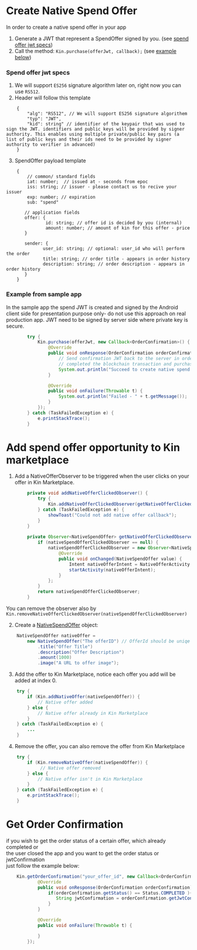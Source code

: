 # Create Native Spend Offer
In order to create a native spend offer in your app
1. Generate a JWT that represent a SpendOffer signed by you. (see [spend offer jwt specs](#spend-offer-jwt-specs))
2. Call the method: `Kin.purchase(offerJwt, callback);` (see [example below](#example-from-sample-app))

### Spend offer jwt specs
1. We will support `ES256` signature algorithm later on, right now you can use `RS512`.
2. Header will follow this template
```aidl
    {
        "alg": "RS512", // We will support ES256 signature algorithem 
        "typ": "JWT",
        "kid": string" // identifier of the keypair that was used to sign the JWT. identifiers and public keys will be provided by signer authority. This enables using multiple private/public key pairs (a list of public keys and their ids need to be provided by signer authority to verifier in advanced)
    }
```
3. SpendOffer payload template
```aidl
    {
        // common/ standard fields
        iat: number;  // issued at - seconds from epoc
        iss: string; // issuer - please contact us to recive your issuer
        exp: number; // expiration
        sub: "spend"
        
       // application fields
       offer: {
               id: string; // offer id is decided by you (internal)
               amount: number; // amount of kin for this offer - price
       }
        
       sender: {
              user_id: string; // optional: user_id who will perform the order
              title: string; // order title - appears in order history
              description: string; // order description - appears in order history
       }
    }
```
### Example from sample app
In the sample app the spend JWT is created and signed by the Android client side for presentation purpose only- do not use this approach on real production app.
JWT need to be signed by server side where private key is secure.
```java    
        try {
            Kin.purchase(offerJwt, new Callback<OrderConfirmation>() {
                @Override
                public void onResponse(OrderConfirmation orderConfirmation) {
                    // Send confirmation JWT back to the server in order prove that the user
                    // completed the blockchain transaction and purchase can be unlocked for this user.
                    System.out.println("Succeed to create native spend.\n jwtConfirmation: " + orderConfirmation.getJwtConfirmation());
                }

                @Override
                public void onFailure(Throwable t) {
                    System.out.println("Failed - " + t.getMessage());
                }
            });
        } catch (TaskFailedException e) {
            e.printStackTrace();
        }
```

# Add spend offer opportunity to Kin marketplace
1. Add a NativeOfferObserver to be triggered when the user clicks on your offer in Kin Marketplace.
```java
        private void addNativeOfferClickedObserver() {
            try {
                Kin.addNativeOfferClickedObserver(getNativeOfferClickedObserver());
            } catch (TaskFailedException e) {
                showToast("Could not add native offer callback");
            }
        }
    
        private Observer<NativeSpendOffer> getNativeOfferClickedObserver() {
            if (nativeSpendOfferClickedObserver == null) {
                nativeSpendOfferClickedObserver = new Observer<NativeSpendOffer>() {
                    @Override
                    public void onChanged(NativeSpendOffer value) {
                        Intent nativeOfferIntent = NativeOfferActivity.createIntent(MainActivity.this, value.getTitle());
                        startActivity(nativeOfferIntent);
                    }
                };
            }
            return nativeSpendOfferClickedObserver;
        }
```
You can remove the observer also by `Kin.removeNativeOfferClickedObserver(nativeSpendOfferClickedObserver)`

2. Create a [NativeSpendOffer](/kin-ecosystem-sdk/src/main/java/com/kin/ecosystem/marketplace/model/NativeSpendOffer.java) object:
```java
    NativeSpendOffer nativeOffer =
        new NativeSpendOffer("The offerID") // OfferId should be uniqe
            .title("Offer Title")
            .description("Offer Description")
            .amount(1000)
            .image("A URL to offer image");
```
3. Add the offer to Kin Marketplace, notice each offer you add will be added at index 0.
```java
    try {
        if (Kin.addNativeOffer(nativeSpendOffer)) {
            // Native offer added
        } else {
            // Native offer already in Kin Marketplace
        }
    } catch (TaskFailedException e) {
        ...
    }
```

4. Remove the offer, you can also remove the offer from Kin Marketplace
```java
    try {
        if (Kin.removeNativeOffer(nativeSpendOffer)) {
             // Native offer removed
        } else {
            // Native offer isn't in Kin Marketplace
        }
    } catch (TaskFailedException e) {
        e.printStackTrace();
    }
```

# Get Order Confirmation
if you wish to get the order status of a certain offer, which already completed or<br>
the user closed the app and you want to get the order status or jwtConfirmation<br>
just follow the example below:
```java
    Kin.getOrderConfirmation("your_offer_id", new Callback<OrderConfirmation>() {
            @Override
            public void onResponse(OrderConfirmation orderConfirmation) {
                if(orderConfirmation.getStatus() == Status.COMPLETED ){
                   String jwtConfirmation = orderConfirmation.getJwtConfirmation()
                }
            }

            @Override
            public void onFailure(Throwable t) {

            }
        });
```